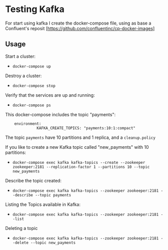 Testing Kafka
============


For start using kafka I create the docker-compose file, using as base a  Confluent's reposit [https://github.com/confluentinc/cp-docker-images]

## Usage

Start a cluster:

- ```docker-compose up ```

Destroy a cluster:

- ```docker-compose stop```

Verify that the services are up and running:

- ```docker-compose ps```

This docker-compose includes the topic "payments":

        environment:
                  KAFKA_CREATE_TOPICS: "payments:10:1:compact"

The topic ```payments``` have 10 partitions and 1 replica, and a `cleanup.policy`

If you like to create a new Kafka topic called "new_payments" with 10 partitions:
- ```docker-compose exec kafka kafka-topics --create --zookeeper zookeeper:2181 --replication-factor 1 --partitions 10 --topic new_payments```

Describe the topic created:
- ```docker-compose exec kafka kafka-topics --zookeeper zookeeper:2181 --describe --topic payments ```

Listing the Topics available in Kafka:
- ```docker-compose exec kafka kafka-topics --zookeeper zookeeper:2181 --list ```

Deleting a topic
- ```docker-compose exec kafka kafka-topics --zookeeper zookeeper:2181 --delete --topic new_payments```
